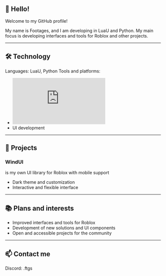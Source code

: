 ## 👋 Hello!

Welcome to my GitHub profile!

My name is Footages, and I am developing in LuaU and Python. My main focus is developing interfaces and tools for Roblox and other projects.

---

## 🛠️ Technology
Languages: LuaU, Python
Tools and platforms:
- ![roblox](https://footagesus.github.io/Footagesus/html/roblox.html)
- UI development

---

## 🌟 Projects
### WindUI 
is my own UI library for Roblox with mobile support
- Dark theme and customization
- Interactive and flexible interface

---

## 📚 Plans and interests
- Improved interfaces and tools for Roblox
- Development of new solutions and UI components
- Open and accessible projects for the community

---

## 📫 Contact me
Discord: .ftgs
